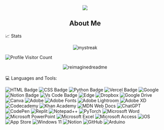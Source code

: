 <div align="center">
    <img src="https://github.com/RadoKyselak/RadoKyselak/assets/142341444/33f3527e-7606-41f3-b785-befad6d2c392" style="max-width: 100%; height: auto;">
</div>

<h2 align="center">
    About Me
</h2>

📈 Stats
<div align="center">
<img src="https://github-readme-streak-stats.herokuapp.com/?user=radokyselak&theme=tokyonight" alt="mystreak"/>
</div>


![Profile Visitor Count](https://visitor-badge.laobi.icu/badge?page_id=radokyselak.radokyselak)

<div align="center">
<img src="https://myreadme.vercel.app/api/embed/Radokyselak?panels=userstatistics,toprepositories,toplanguages,commitgraph" alt="reimaginedreadme" />
</div>
<br>
💻 Languages and Tools:

![HTML Badge](https://img.shields.io/badge/HTML5-E34F26?style=for-the-badge&logo=html5&logoColor=white)
![CSS Badge](https://img.shields.io/badge/CSS3-1572B6?style=for-the-badge&logo=css3&logoColor=white)
![Python Badge](https://img.shields.io/badge/Python-14354C?style=for-the-badge&logo=python&logoColor=white)
![Vercel Badge](https://img.shields.io/badge/vercel-000?style=for-the-badge&logo=vercel&logoColor=white)
![Google](https://img.shields.io/badge/google-4285F4?style=for-the-badge&logo=google&logoColor=white)
![Notion Badge](https://img.shields.io/badge/notion-000?style=for-the-badge&logo=notion&logoColor=white)
![Vs Code Badge](https://img.shields.io/badge/Visual_Studio_Code-0078D6?style=for-the-badge&logo=visualstudiocode&logoColor=white)
![Edge](https://img.shields.io/badge/Edge-0078D7?style=for-the-badge&logo=Microsoft-edge&logoColor=white)
![Dropbox](https://img.shields.io/badge/Dropbox-%233B4D98.svg?style=for-the-badge&logo=Dropbox&logoColor=white)
![Google Drive](https://img.shields.io/badge/Google%20Drive-4285F4?style=for-the-badge&logo=googledrive&logoColor=white)
![Canva](https://img.shields.io/badge/Canva-%2300C4CC.svg?style=for-the-badge&logo=Canva&logoColor=white)
![Adobe](https://img.shields.io/badge/adobe-%23FF0000.svg?style=for-the-badge&logo=adobe&logoColor=white)
![Adobe Fonts](https://img.shields.io/badge/Adobe%20Fonts-000B1D.svg?style=for-the-badge&logo=Adobe%20Fonts&logoColor=white)
![Adobe Lightroom](https://img.shields.io/badge/Adobe%20Lightroom-31A8FF.svg?style=for-the-badge&logo=Adobe%20Lightroom&logoColor=white)
![Adobe XD](https://img.shields.io/badge/Adobe%20XD-470137?style=for-the-badge&logo=Adobe%20XD&logoColor=#FF61F6)
![Codecademy](https://img.shields.io/badge/Codecademy-FFF0E5?style=for-the-badge&logo=codecademy&logoColor=1F243A)
![Khan Academy](https://img.shields.io/badge/KhanAcademy-%2314BF96.svg?style=for-the-badge&logo=KhanAcademy&logoColor=white)
![MDN Web Docs](https://img.shields.io/badge/MDN_Web_Docs-black?style=for-the-badge&logo=mdnwebdocs&logoColor=white)
![ChatGPT](https://img.shields.io/badge/chatGPT-74aa9c?style=for-the-badge&logo=openai&logoColor=white)
![CodePen](https://img.shields.io/badge/Codepen-000000?style=for-the-badge&logo=codepen&logoColor=white)
![Replit](https://img.shields.io/badge/Replit-DD1200?style=for-the-badge&logo=Replit&logoColor=white)
![Notepad++](https://img.shields.io/badge/Notepad++-90E59A.svg?style=for-the-badge&logo=notepad%2b%2b&logoColor=black)
![PyTorch](https://img.shields.io/badge/PyTorch-%23EE4C2C.svg?style=for-the-badge&logo=PyTorch&logoColor=white)
![Microsoft Word](https://img.shields.io/badge/Microsoft_Word-2B579A?style=for-the-badge&logo=microsoft-word&logoColor=white)
![Microsoft PowerPoint](https://img.shields.io/badge/Microsoft_PowerPoint-B7472A?style=for-the-badge&logo=microsoft-powerpoint&logoColor=white)
![Microsoft Excel](https://img.shields.io/badge/Microsoft_Excel-217346?style=for-the-badge&logo=microsoft-excel&logoColor=white)
![Microsoft Access](https://img.shields.io/badge/Microsoft_Access-A4373A?style=for-the-badge&logo=microsoft-access&logoColor=white)
![iOS](https://img.shields.io/badge/iOS-000000?style=for-the-badge&logo=ios&logoColor=white)
![App Store](https://img.shields.io/badge/App_Store-0D96F6?style=for-the-badge&logo=app-store&logoColor=white)
![Windows 11](https://img.shields.io/badge/Windows%2011-%230079d5.svg?style=for-the-badge&logo=Windows%2011&logoColor=white)
![Notion](https://img.shields.io/badge/Notion-%23000000.svg?style=for-the-badge&logo=notion&logoColor=white)
![GitHub](https://img.shields.io/badge/github-%23121011.svg?style=for-the-badge&logo=github&logoColor=white)
![Arduino](https://img.shields.io/badge/-Arduino-00979D?style=for-the-badge&logo=Arduino&logoColor=white)

